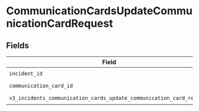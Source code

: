 # CommunicationCardsUpdateCommunicationCardRequest


## Fields

| Field                                                                                                                                          | Type                                                                                                                                           | Required                                                                                                                                       | Description                                                                                                                                    |
| ---------------------------------------------------------------------------------------------------------------------------------------------- | ---------------------------------------------------------------------------------------------------------------------------------------------- | ---------------------------------------------------------------------------------------------------------------------------------------------- | ---------------------------------------------------------------------------------------------------------------------------------------------- |
| `incident_id`                                                                                                                                  | *str*                                                                                                                                          | :heavy_check_mark:                                                                                                                             | Required                                                                                                                                       |
| `communication_card_id`                                                                                                                        | *str*                                                                                                                                          | :heavy_check_mark:                                                                                                                             | N/A                                                                                                                                            |
| `v3_incidents_communication_cards_update_communication_card_request`                                                                           | [models.V3IncidentsCommunicationCardsUpdateCommunicationCardRequest](../models/v3incidentscommunicationcardsupdatecommunicationcardrequest.md) | :heavy_check_mark:                                                                                                                             | N/A                                                                                                                                            |